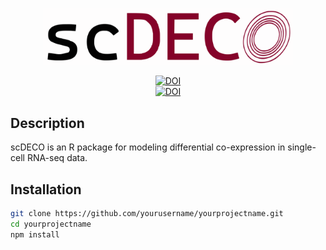 <p align="center">
  <img src="./images/scdeco_logo.svg" alt="Size Limit CLI" width="400">
</p>

<div align="center">
  <a href="https://doi.org/10.1111/biom.13701">
    <img src="https://img.shields.io/badge/DOI-doi.org%2F10.1111%2Fbiom.13701-blue" alt="DOI">
  </a>
</div>
<div align="center">
  <a href="https://doi.org/10.1111/biom.13457">
    <img src="https://img.shields.io/badge/DOI-doi.org%2F10.1111%2Fbiom.13457-blue" alt="DOI">
  </a>
</div>





## Description

scDECO is an R package for modeling differential co-expression in single-cell RNA-seq data. 


## Installation

```bash
git clone https://github.com/yourusername/yourprojectname.git
cd yourprojectname
npm install


